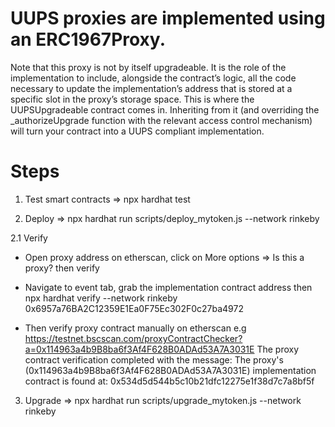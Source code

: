 # UUPS proxies are implemented using an ERC1967Proxy. 
Note that this proxy is not by itself upgradeable. 
It is the role of the implementation to include, alongside the contract’s logic, all the code necessary to update the implementation’s address that is stored at a specific slot in the proxy’s storage space. This is where the UUPSUpgradeable contract comes in. 
Inheriting from it (and overriding the _authorizeUpgrade function with the relevant access control mechanism) will turn your contract into a UUPS compliant implementation.

# Steps
1. Test smart contracts
=> npx hardhat test

2. Deploy 
=> npx hardhat run scripts/deploy_mytoken.js --network rinkeby

2.1 Verify
- Open proxy address on etherscan, click on More options => Is this a proxy? then verify
- Navigate to event tab, grab the implementation contract address then 
npx hardhat verify --network rinkeby 0x6957a76BA2C12359E1Ea0F75Ec302F0c27ba4972

- Then verify proxy contract manually on etherscan
e.g
https://testnet.bscscan.com/proxyContractChecker?a=0x114963a4b9B8ba6f3Af4F628B0ADAd53A7A3031E
The proxy contract verification completed with the message:
The proxy's (0x114963a4b9B8ba6f3Af4F628B0ADAd53A7A3031E) implementation contract is found at: 0x534d5d544b5c10b21dfc12275e1f38d7c7a8bf5f


3. Upgrade
=> npx hardhat run scripts/upgrade_mytoken.js --network rinkeby
